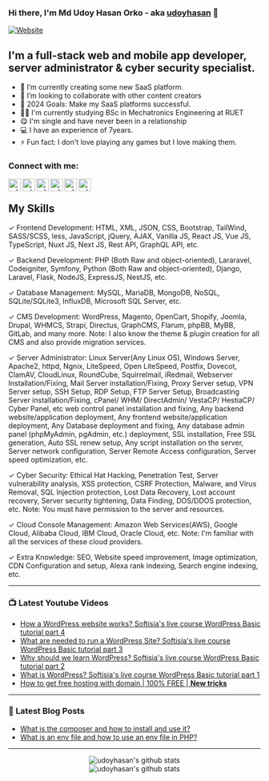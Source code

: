 ### Hi there, I'm Md Udoy Hasan Orko - aka [udoyhasan][website] 👋

[![Website](https://img.shields.io/website?label=udoyhasan.com&style=for-the-badge&url=https%3A%2F%2Fudoyhasan.com)](https://udoyhasan.com)
<!-- [![Twitter Follow](https://img.shields.io/twitter/follow/udoyhasanorko?color=1DA1F2&logo=twitter&style=for-the-badge)](https://twitter.com/intent/follow?original_referer=https%3A%2F%2Fgithub.com%2Fudoyhasan&screen_name=udoyhasanorko) -->

## I'm a full-stack web and mobile app developer, server administrator & cyber security specialist.

- 🌱 I’m currently creating some new SaaS platform.
- 👯 I’m looking to collaborate with other content creators
- 🥅 2024 Goals: Make my SaaS platforms successful.
- 👨‍🎓 I'm currently studying BSc in Mechatronics Engineering at RUET
- 😋 I'm single and have never been in a relationship
- ‍💻 I have an experience of 7years.
- ⚡ Fun fact: I don't love playing any games but I love making them.

### Connect with me:

[<img align="left" alt="udoyhasan.com" height="25px" src="https://raw.githubusercontent.com/udoyhasan/udoyhasan/main/social/web.png" />][website]
[<img align="left" alt="udoyhasan | Facebook" height="25px" src="https://raw.githubusercontent.com/udoyhasan/udoyhasan/main/social/facebook.png" />][facebook]
[<img align="left" alt="udoyhasan | YouTube" height="25px" src="https://raw.githubusercontent.com/udoyhasan/udoyhasan/main/social/youtube.png" />][youtube]
[<img align="left" alt="udoyhasan | Twitter" height="25px" src="https://raw.githubusercontent.com/udoyhasan/udoyhasan/main/social/twitter.png" />][twitter]
[<img align="left" alt="udoyhasan | LinkedIn" height="25px" src="https://raw.githubusercontent.com/udoyhasan/udoyhasan/main/social/linkedin.png" />][linkedin]
[<img align="left" alt="udoyhasan | Instagram" height="25px" src="https://raw.githubusercontent.com/udoyhasan/udoyhasan/main/social/instagram.png" />][instagram]

<br />

## My Skills
✓ Frontend Development:
HTML, XML, JSON, CSS, Bootstrap, TailWind, SASS/SCSS, less, JavaScript, jQuery, AJAX, Vanilla JS, React JS, Vue JS, TypeScript, Nuxt JS, Next JS, Rest API, GraphQL API, etc.

✓ Backend Development:
PHP (Both Raw and object-oriented), Lararavel, Codeigniter, Symfony, Python (Both Raw and object-oriented), Django, Laravel, Flask, NodeJS, ExpressJS, NestJS, etc.

✓ Database Management:
MySQL, MariaDB, MongoDB, NoSQL, SQLite/SQLite3, InfluxDB, Microsoft SQL Server, etc.

✓ CMS Development:
WordPress, Magento, OpenCart, Shopify, Joomla, Drupal, WHMCS, Strapi, Directus, GraphCMS, Flarum, phpBB, MyBB, GitLab, and many more.
Note: I also know the theme & plugin creation for all CMS and also provide migration services.

✓ Server Administrator:
Linux Server(Any Linux OS), Windows Server, Apache2, httpd, Ngnix, LiteSpeed, Open LiteSpeed, Postfix, Dovecot, ClamAV, CloudLinux, RoundCube, Squirrelmail, iRedmail, Webserver Installation/Fixing, Mail Server installation/Fixing, Proxy Server setup, VPN Server setup, SSH Setup, RDP Setup, FTP Server Setup, Broadcasting Server installation/Fixing, cPanel/ WHM/ DirectAdmin/ VestaCP/ HestiaCP/ Cyber Panel, etc web control panel installation and fixing, Any backend website/application deployment, Any frontend website/application deployment, Any Database deployment and fixing, Any database admin panel (phpMyAdmin, pgAdmin, etc.) deployment, SSL installation, Free SSL generation, Auto SSL renew setup, Any script installation on the server, Server network configuration, Server Remote Access configuration, Server speed optimization, etc.

✓ Cyber Security:
Ethical Hat Hacking, Penetration Test, Server vulnerability analysis, XSS protection, CSRF Protection, Malware, and Virus Removal, SQL Injection protection, Lost Data Recovery, Lost account recovery, Server security tightening, Data Finding, DOS/DDOS protection, etc.
Note: You must have permission to the server and resources.

✓ Cloud Console Management:
Amazon Web Services(AWS), Google Cloud, Alibaba Cloud, IBM Cloud, Oracle Cloud, etc.
Note: I'm familiar with all the services of these cloud providers.

✓ Extra Knowledge:
SEO, Website speed improvement, Image optimization, CDN Configuration and setup, Alexa rank indexing, Search engine indexing, etc.


<!-- ### Languages and Tools: -->

<!-- [<img align="left" alt="HTML5" height="30px" src="https://raw.githubusercontent.com/udoyhasan/udoyhasan/main/icons/html.png" />][null-link]
[<img align="left" alt="Mark Down" height="30px" src="https://raw.githubusercontent.com/udoyhasan/udoyhasan/main/icons/md.png" />][null-link]
[<img align="left" alt="CSS3" height="30px" src="https://raw.githubusercontent.com/udoyhasan/udoyhasan/main/icons/css.png" />][null-link]
[<img align="left" alt="Sass" height="30px" src="https://raw.githubusercontent.com/udoyhasan/udoyhasan/main/icons/sass.png" />][null-link]
[<img align="left" alt="Less" height="30px" src="https://raw.githubusercontent.com/udoyhasan/udoyhasan/main/icons/less.png" />][null-link]
[<img align="left" alt="Bootstrap" height="30px" src="https://raw.githubusercontent.com/udoyhasan/udoyhasan/main/icons/bootstrap.png" />][null-link]
[<img align="left" alt="JavaScript" height="30px" src="https://raw.githubusercontent.com/udoyhasan/udoyhasan/main/icons/js.png" />][null-link]
[<img align="left" alt="jquery" height="30px" src="https://raw.githubusercontent.com/udoyhasan/udoyhasan/main/icons/jquery.png" />][null-link]
[<img align="left" alt="JSON" height="30px" src="https://raw.githubusercontent.com/udoyhasan/udoyhasan/main/icons/json.png" />][null-link]
[<img align="left" alt="MySQL" height="30px" src="https://raw.githubusercontent.com/udoyhasan/udoyhasan/main/icons/mysql.png" />][null-link]
[<img align="left" alt="MariaDB" height="30px" src="https://raw.githubusercontent.com/udoyhasan/udoyhasan/main/icons/mariadb.png" />][null-link]
[<img align="left" alt="Postgresql " height="30px" src="https://raw.githubusercontent.com/udoyhasan/udoyhasan/main/icons/pgsql.png" />][null-link]
[<img align="left" alt="MongoDB" height="30px" src="https://raw.githubusercontent.com/udoyhasan/udoyhasan/main/icons/mongodb.png" />][null-link]
[<img align="left" alt="Sql lite" height="30px" src="https://raw.githubusercontent.com/udoyhasan/udoyhasan/main/icons/sqllite.png" />][null-link]
[<img align="left" alt="PHP" height="30px" src="https://raw.githubusercontent.com/udoyhasan/udoyhasan/main/icons/php.png" />][null-link]
[<img align="left" alt="WordPress" height="30px" src="https://raw.githubusercontent.com/udoyhasan/udoyhasan/main/icons/wp.png" />][null-link]
[<img align="left" alt="laravel" height="30px" src="https://raw.githubusercontent.com/udoyhasan/udoyhasan/main/icons/laravel.png" />][null-link]
[<img align="left" alt="Python" height="30px" src="https://raw.githubusercontent.com/udoyhasan/udoyhasan/main/icons/py.png" />][null-link]
[<img align="left" alt="Django" height="30px" src="https://raw.githubusercontent.com/udoyhasan/udoyhasan/main/icons/django.png" />][null-link]
[<img align="left" alt="C Programming" height="30px" src="https://raw.githubusercontent.com/udoyhasan/udoyhasan/main/icons/c-lang.png" />][null-link]
[<img align="left" alt="Koylin" height="30px" src="https://raw.githubusercontent.com/udoyhasan/udoyhasan/main/icons/kotlin.png" />][null-link]
[<img align="left" alt="Android Studio" height="30px" src="https://raw.githubusercontent.com/udoyhasan/udoyhasan/main/icons/androidstudio.png" />][null-link]
[<img align="left" alt="Windows" height="30px" src="https://raw.githubusercontent.com/udoyhasan/udoyhasan/main/icons/windows.png" />][null-link]
[<img align="left" alt="Linux" height="30px" src="https://raw.githubusercontent.com/udoyhasan/udoyhasan/main/icons/linux.png" />][null-link]
[<img align="left" alt="Android" height="30px" src="https://raw.githubusercontent.com/udoyhasan/udoyhasan/main/icons/android.png" />][null-link]
[<img align="left" alt="Terminal" height="30px" src="https://raw.githubusercontent.com/udoyhasan/udoyhasan/main/icons/terminal.png" />][null-link]
[<img align="left" alt="VS Code" height="30px" src="https://raw.githubusercontent.com/udoyhasan/udoyhasan/main/icons/vscode.png" />][null-link]
[<img align="left" alt="git" height="30px" src="https://raw.githubusercontent.com/udoyhasan/udoyhasan/main/icons/git.png" />][null-link] -->
<!-- <br/>
<br/>
<br/>
<br/>
<br/>
<br/>
<br/>
<br/>
<br/>
<br/> -->

---

### 📺 Latest Youtube Videos

<!-- YOUTUBE:START -->
- [How a WordPress website works? Softisia&#39;s live course WordPress Basic tutorial part 4](https://www.youtube.com/watch?v=_mO1BOzObNY)
- [What are needed to run a WordPress Site? Softisia&#39;s live course WordPress Basic tutorial part 3](https://www.youtube.com/watch?v=NpGRGnAKjsA)
- [Why should we learn WordPress? Softisia&#39;s live course WordPress Basic tutorial part 2](https://www.youtube.com/watch?v=5jOTQmx-b8U)
- [What is WordPress? Softisia&#39;s live course WordPress Basic tutorial part 1](https://www.youtube.com/watch?v=xr4Wihz_tv0)
- [How to get free hosting with domain | 100% FREE | **New tricks**](https://www.youtube.com/watch?v=9IJ4qDq31kM)
<!-- YOUTUBE:END -->

---

### 📕 Latest Blog Posts

<!-- BLOG-POST-LIST:START -->
- [What is the composer and how to install and use it?](https://rootlearner.com/@udoyhasan/what-is-the-composer-and-how-to-install-and-use-it/)
- [What is an env file and how to use an env file in PHP?](https://rootlearner.com/@udoyhasan/what-is-env-file-and-how-to-use-env-file-in-php/)
<!-- BLOG-POST-LIST:END -->

---

<!--img aligh="left" alt="udoyhasan's github stats" src="https://github-readme-stats.vercel.app/api?username=udoyhasan"-->
<div style="display:grid;justify-items:center; align-items:center; max-width:100%;">
<img aligh="" alt="udoyhasan's github stats" src="https://github-readme-stats.vercel.app/api?username=udoyhasan&theme=dracula&show_icons=true&hide_border=true&count_private=true">
<img aligh="" alt="udoyhasan's github stats" src="https://github-readme-streak-stats.herokuapp.com/?user=udoyhasan&theme=dracula&hide_border=true">
</div>

[website]: https://udoyhasan.com
[facebook]: https://facebook.com/programmerudoyhasan
[twitter]: https://twitter.com/udoyhasanorko
[youtube]: https://www.youtube.com/channel/UC_o3M0a79cMucJjaNlalnqQ
[instagram]: https://instagram.com/udoyhasanorko
[linkedin]: https://linkedin.com/in/udoyhasan
[null-link]: #
